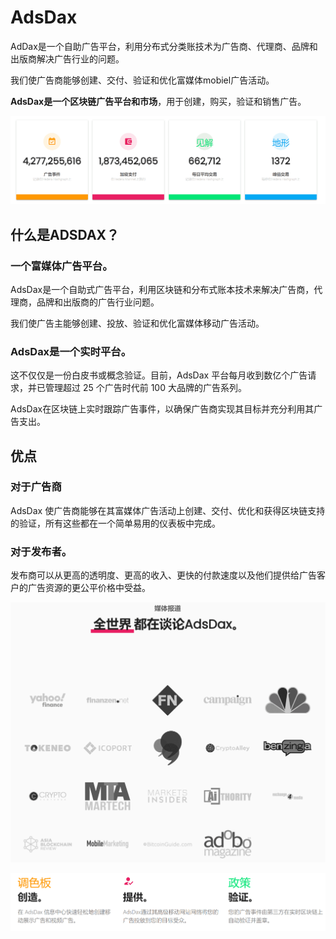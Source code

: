 # AdsDax

AdDax是一个自助广告平台，利用分布式分类账技术为广告商、代理商、品牌和出版商解决广告行业的问题。

我们使广告商能够创建、交付、验证和优化富媒体mobiel广告活动。

**AdsDax是一个区块链广告平台和市场**，用于创建，购买，验证和销售广告。

![image-20220802150027507](image-20220802150027507.png)

## 什么是ADSDAX？

### 一个富媒体广告平台。

AdsDax是一个自助式广告平台，利用区块链和分布式账本技术来解决广告商，代理商，品牌和出版商的广告行业问题。

我们使广告主能够创建、投放、验证和优化富媒体移动广告活动。



### AdsDax是一个实时平台。

这不仅仅是一份白皮书或概念验证。目前，AdsDax 平台每月收到数亿个广告请求，并已管理超过 25 个广告时代前 100 大品牌的广告系列。

AdsDax在区块链上实时跟踪广告事件，以确保广告商实现其目标并充分利用其广告支出。

## 优点

### 对于广告商

AdsDax 使广告商能够在其富媒体广告活动上创建、交付、优化和获得区块链支持的验证，所有这些都在一个简单易用的仪表板中完成。

### 对于发布者。

发布商可以从更高的透明度、更高的收入、更快的付款速度以及他们提供给广告客户的广告资源的更公平价格中受益。

![image-20220802150301370](image-20220802150301370.png)

![image-20220802150359429](image-20220802150359429.png)
